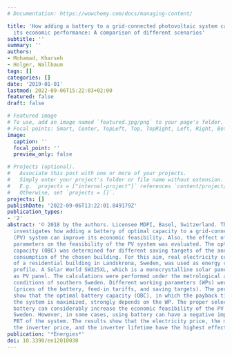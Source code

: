 ```yaml
---
# Documentation: https://wowchemy.com/docs/managing-content/

title: 'How adding a battery to a grid-connected photovoltaic system can increase
  its economic performance: A comparison of different scenarios'
subtitle: ''
summary: ''
authors:
- Mohamad, Kharseh
- Holger, Wallbaum
tags: []
categories: []
date: '2019-01-01'
lastmod: 2022-09-06T15:22:03+02:00
featured: false
draft: false

# Featured image
# To use, add an image named `featured.jpg/png` to your page's folder.
# Focal points: Smart, Center, TopLeft, Top, TopRight, Left, Right, BottomLeft, Bottom, BottomRight.
image:
  caption: ''
  focal_point: ''
  preview_only: false

# Projects (optional).
#   Associate this post with one or more of your projects.
#   Simply enter your project's folder or file name without extension.
#   E.g. `projects = ["internal-project"]` references `content/project/deep-learning/index.md`.
#   Otherwise, set `projects = []`.
projects: []
publishDate: '2022-09-06T13:22:01.849179Z'
publication_types:
- '2'
abstract: '© 2018 by the authors. Licensee MDPI, Basel, Switzerland. The current work
  investigates how adding a battery of optimal capacity to a grid-connected photovoltaic
  (PV) system can improve its economic feasibility. Also, the effect of different
  parameters on the feasibility of the PV system was evaluated. The optimal battery
  capacity (OBC) was determined for different saving targets of the annual electricity
  consumption of the chosen building. For this aim, real electricity consumption data
  of a residential building in Landskrona, Sweden, was used as energy consumption
  profile. A Solar World SW325XL, which is a monocrystalline solar panel, was selected
  as PV panel. The calculations were performed under the metrological and economic
  conditions of southern Sweden. Different working parameters (WPs) were considered
  (prices of the battery, feed-in tariffs, and saving targets). The performed calculations
  show that the optimal battery capacity (OBC), in which the payback time (PBT) of
  the system is maximized, strongly depends on the WP. The proper selection of the
  battery can considerably increase the economic feasibility of the PV system in southern
  Sweden. However, in some cases, using battery can have a negative impact on the
  PBT of the system. The results show that the electricity price, the module price,
  the inverter price, and the inverter lifetime have the highest effect on the PBT.  '
publication: '*Energies*'
doi: 10.3390/en12010030
---
```

